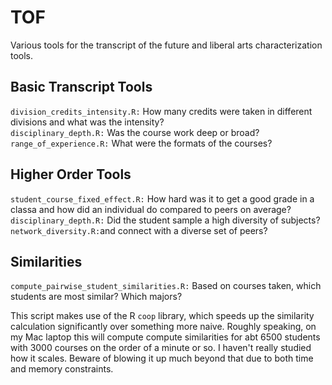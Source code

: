 # TOF
Various tools for the transcript of the future and liberal arts characterization tools.

## Basic Transcript Tools
`division_credits_intensity.R:` How many credits were taken in different divisions and what was the intensity? <br/>
`disciplinary_depth.R:` Was the course work deep or broad? <br/>
`range_of_experience.R:` What were the formats of the courses?<br/>

## Higher Order Tools
`student_course_fixed_effect.R:` How hard was it to get a good grade in a classa and how did an individual do compared to peers on average? <br/>
`disciplinary_depth.R:` Did the student sample a high diversity of subjects? <br/>
`network_diversity.R:`and connect with a diverse set of peers? <br/>

## Similarities
`compute_pairwise_student_similarities.R:` Based on courses taken, which students are most similar? Which majors? 

This script makes use of the R `coop` library, which speeds up the similarity calculation significantly over something more naive. Roughly speaking, on my Mac laptop this will compute compute similarities for abt 6500 students with 3000 courses on the order of a minute or so. I haven't really studied how it scales. Beware of blowing it up much beyond that due to both time and memory constraints.
